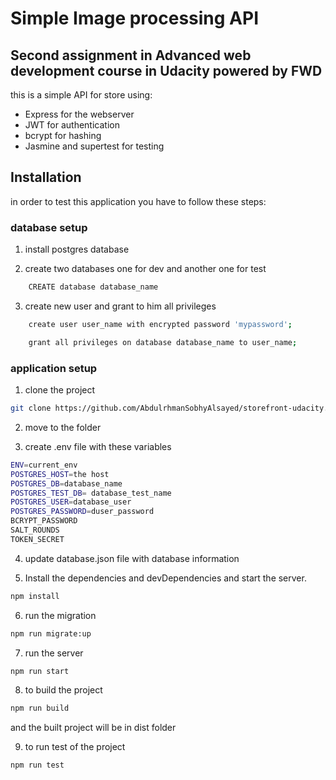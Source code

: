 # Simple Image processing API

## Second assignment in Advanced web development course in Udacity powered by FWD

this is a simple API for store using:

- Express for the webserver
- JWT for authentication
- bcrypt for hashing
- Jasmine and supertest for testing

## Installation

in order to test this application you have to follow these steps:

### database setup

1. install postgres database

2. create two databases one for dev and another one for test

```sh
    CREATE database database_name
```

3. create new user and grant to him all privileges

```sh
    create user user_name with encrypted password 'mypassword';
```

```sh
    grant all privileges on database database_name to user_name;
```

### application setup

1. clone the project

```sh
git clone https://github.com/AbdulrhmanSobhyAlsayed/storefront-udacity.git
```

2. move to the folder

3. create .env file with these variables

```sh
ENV=current_env
POSTGRES_HOST=the host
POSTGRES_DB=database_name
POSTGRES_TEST_DB= database_test_name
POSTGRES_USER=database_user
POSTGRES_PASSWORD=duser_password
BCRYPT_PASSWORD
SALT_ROUNDS
TOKEN_SECRET
```

4. update database.json file with database information

5. Install the dependencies and devDependencies and start the server.

```sh
npm install
```

6. run the migration

```sh
npm run migrate:up
```

7. run the server

```sh
npm run start
```

8. to build the project

```sh
npm run build
```

and the built project will be in dist folder

9. to run test of the project

```sh
npm run test
```
